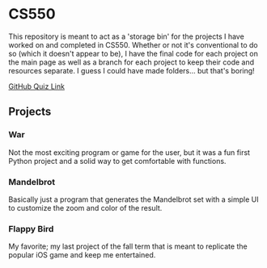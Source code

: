 # CS550
This repository is meant to act as a 'storage bin' for the projects I have worked on and completed in CS550. Whether or not it's conventional to do so (which it doesn't appear to be), I have the final code for each project on the main page as well as a branch for each project to keep their code and resources separate. I guess I could have made folders... but that's boring!

[GitHub Quiz Link](https://github.com/anstrong/CS550/blob/master/MA1-%20Github%20Quiz/ReadMe.md)

## Projects
### War
Not the most exciting program or game for the user, but it was a fun first Python project and a solid way to get comfortable with functions.

### Mandelbrot
Basically just a program that generates the Mandelbrot set with a simple UI to customize the zoom and color of the result.

### Flappy Bird
My favorite; my last project of the fall term that is meant to replicate the popular iOS game and keep me entertained.
